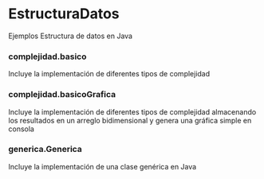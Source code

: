 # EstructuraDatos
Ejemplos Estructura de datos en Java

### complejidad.basico
Incluye la implementación de diferentes tipos de complejidad

### complejidad.basicoGrafica
Incluye la implementación de diferentes tipos de complejidad almacenando los resultados en un arreglo bidimensional y genera una gráfica simple en consola

### generica.Generica
Incluye la implementación de una clase genérica en Java